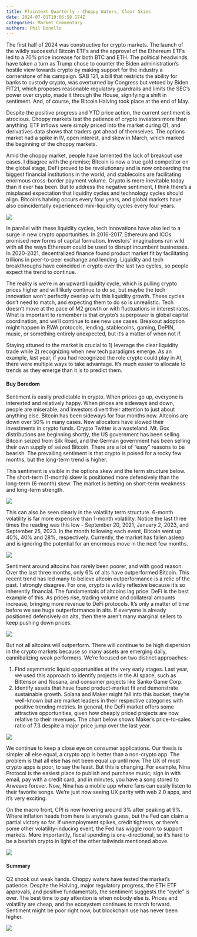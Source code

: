 ```yaml
---
title: Plaintext Quarterly - Choppy Waters, Clear Skies
date: 2024-07-01T19:06:58.174Z
categories: Market Commentary
authors: Phil Bonello
---
```

The first half of 2024 was constructive for crypto markets. The launch of the wildly successful Bitcoin ETFs and the approval of the Ethereum ETFs led to a 70% price increase for both BTC and ETH. The political headwinds have taken a turn as Trump chose to counter the Biden administration’s hostile view towards crypto by making support for the industry a cornerstone of his campaign. SAB 121, a bill that restricts the ability for banks to custody crypto, was overturned by Congress but vetoed by Biden. FIT21, which proposes reasonable regulatory guardrails and limits the SEC’s power over crypto, made it through the House, signifying a shift in sentiment. And, of course, the Bitcoin Halving took place at the end of May. 

Despite the positive progress and YTD price action, the current sentiment is atrocious. Choppy markets test the patience of crypto investors more than anything. ETF inflows were simply priced into the market during Q1, and derivatives data shows that traders got ahead of themselves. The options market had a spike in IV, open interest, and skew in March, which marked the beginning of the choppy markets. 

Amid the choppy market, people have lamented the lack of breakout use cases. I disagree with the premise; Bitcoin is now a true gold competitor on the global stage, DeFi proved to be revolutionary and is now onboarding the biggest financial institutions in the world, and stablecoins are facilitating enormous cross-border payment volume. Crypto is more inevitable today than it ever has been. But to address the negative sentiment, I think there’s a misplaced expectation that liquidity cycles and technology cycles should align. Bitcoin’s halving occurs every four years, and global markets have also coincidentally experienced mini-liquidity cycles every four years. 

![](https://lh7-us.googleusercontent.com/docsz/AD_4nXdS3OoRhe2M6I0T8oWIOvXW1XAyq3gyClpqMYL_xunv47jkr0L560g-24fDrLKRnkuwYa0qajTHtxl1rYCb8goVRhfIDyTLs3pyTXJUbkozLmw3DWOA41lU6gM0bcYXrrI-Zq1KoWkROQfe4gr-8okTdD2w?key=ZGkTN2OMO3khfvc1xkGLpQ)

In parallel with these liquidity cycles, tech innovations have also led to a surge in new crypto opportunities. In 2016-2017, Ethereum and ICOs promised new forms of capital formation. Investors’ imaginations ran wild with all the ways Ethereum could be used to disrupt incumbent businesses. In 2020-2021, decentralized finance found product market fit by facilitating trillions in peer-to-peer exchange and lending. Liquidity and tech breakthroughs have coincided in crypto over the last two cycles, so people expect the trend to continue.

The reality is we’re in an upward liquidity cycle, which is pulling crypto prices higher and will likely continue to do so, but maybe the tech innovation won’t perfectly overlap with this liquidity growth. These cycles don’t need to match, and expecting them to do so is unrealistic. Tech doesn’t move at the pace of M2 growth or with fluctuations in interest rates. What is important to remember is that crypto’s superpower is global capital coordination, and we’ll continue to see new use cases. Breakout adoption might happen in RWA protocols, lending, stablecoins, gaming, DePIN, music, or something entirely unexpected, but it’s a matter of when not if. 

Staying attuned to the market is crucial to 1) leverage the clear liquidity trade while 2) recognizing when new tech paradigms emerge. As an example, last year, if you had recognized the role crypto could play in AI, there were multiple ways to take advantage. It’s much easier to allocate to trends as they emerge than it is to predict them. 

#### B﻿uy Boredom

Sentiment is easily predictable in crypto. When prices go up, everyone is interested and relatively happy. When prices are sideways and down, people are miserable, and investors divert their attention to just about anything else. Bitcoin has been sideways for four months now. Altcoins are down over 50% in many cases. New allocators have slowed their investments in crypto funds. Crypto Twitter is a wasteland. Mt. Gox distributions are beginning shortly, the US government has been selling Bitcoin seized from Silk Road, and the German government has been selling their own supply of seized Bitcoin. There are a lot of “easy” reasons to be bearish. The prevailing sentiment is that crypto is poised for a rocky few months, but the long-term trend is higher. 

This sentiment is visible in the options skew and the term structure below. The short-term (1-month) skew is positioned more defensively than the long-term (6-month) skew. The market is betting on short-term weakness and long-term strength.

![](https://lh7-us.googleusercontent.com/docsz/AD_4nXcM-Jkt58XuOY57A8aQsBBCHj7OBAH01ZHeyY3feQk6sTwy0Hpq3LUIbfmuVVffXOPAa9tFDkPaGHf65BxAhya4fyP7q9OVru0RPRgt-o-iXN3U8kRCgcE5PmYdD6G1Tz7crp0zVdWDjOCSVqgkSVy7pjzf?key=ZGkTN2OMO3khfvc1xkGLpQ)

This can also be seen clearly in the volatility term structure. 6-month volatility is far more expensive than 1-month volatility. Notice the last three times the reading was this low - September 20, 2021, January 2, 2023, and September 25, 2023. In the month following each event, Bitcoin went up 40%, 40% and 28%, respectively. Currently, the market has fallen asleep and is ignoring the potential for an enormous move in the next few months. 

![](https://lh7-us.googleusercontent.com/docsz/AD_4nXdprnxPJPP4SPCCMWAj6dXD_c1YiCZJ_4P1jw5WTYxN1vIg7RmOk7LXk80VCNsLjoCQ9yE-ZFsNlC0mQb2NYysq1EHrJvJ20VmdJCERb7GHH9F12DvnJx9g7d5QPiFErdi9Xbscd0T8RTBlxkNRdsO5-WED?key=ZGkTN2OMO3khfvc1xkGLpQ)

Sentiment around altcoins has rarely been poorer, and with good reason. Over the last three months, only 6% of alts have outperformed Bitcoin. This recent trend has led many to believe altcoin outperformance is a relic of the past. I strongly disagree. For one, crypto is wildly reflexive because it’s so inherently financial. The fundamentals of altcoins lag price. DeFi is the best example of this. As prices rise, trading volume and collateral amounts increase, bringing more revenue to DeFi protocols. It’s only a matter of time before we see huge outperformance in alts. If everyone is already positioned defensively on alts, then there aren’t many marginal sellers to keep pushing down prices. 

![](https://lh7-us.googleusercontent.com/docsz/AD_4nXccAnO8-Ed3J8dhU-I5l-1x9OLbPJ4a1iis2iyMM4WpmHRg8Ej7VCMv9hsSljCO1yIIRA8WqK00cEbCUDKa0MO2kz5dXtNwZZtcIURMRL-Qu6oR6QlWuj5y-8ctOVQl3zfgQIoqfBPdGK5Vxbmpl7WiT58A?key=ZGkTN2OMO3khfvc1xkGLpQ)

But not all altcoins will outperform. There will continue to be high dispersion in the crypto markets because so many assets are emerging daily, cannibalizing weak performers. We’re focused on two distinct approaches:

1. Find asymmetric liquid opportunities at the very early stages. Last year, we used this approach to identify projects in the AI space, such as Bittensor and Nosana, and consumer projects like Sanko Game Corp. 
2. Identify assets that have found product-market fit and demonstrate sustainable growth. Solana and Maker might fall into this bucket; they’re well-known but are market leaders in their respective categories with positive trending metrics. In general, the DeFi market offers some attractive opportunities, given how cheaply priced projects are now relative to their revenues. The chart below shows Maker’s price-to-sales ratio of 7.3 despite a major price jump over the last year.

![](https://lh7-us.googleusercontent.com/docsz/AD_4nXdLz6pjDFDl0RB4zStOg7-b9B58v3kJO5g_zygxyUhZjUfgaIWZObikRxji1Zt9VcQtp3YGgQtmBCjTlwuuJlG7Y42YGYfeQjkgTqoneQy-eynAOQS1vXNijsnM36SHESZa5q-8x_ukZkTVMF4JxVzvMPgD?key=ZGkTN2OMO3khfvc1xkGLpQ)

We continue to keep a close eye on consumer applications. Our thesis is simple: all else equal, a crypto app is better than a non-crypto app. The problem is that all else has not been equal up until now. The UX of most crypto apps is poor, to say the least. But this is changing. For example, Nina Protocol is the easiest place to publish and purchase music; sign in with email, pay with a credit card, and in minutes, you have a song stored to Arweave forever. Now, Nina has a mobile app where fans can easily listen to their favorite songs. We’re just now seeing UX parity with web 2.0 apps, and it’s very exciting. 

On the macro front, CPI is now hovering around 3% after peaking at 9%. Where inflation heads from here is anyone’s guess, but the Fed can claim a partial victory so far. If unemployment spikes, credit tightens, or there’s some other volatility-inducing event, the Fed has wiggle room to support markets. More importantly, fiscal spending is one-directional, so it’s hard to be a bearish crypto in light of the other tailwinds mentioned above. 

![](https://lh7-us.googleusercontent.com/docsz/AD_4nXeCyWbaUtZuSd_37nP-h-Qcl587fMtaLpqYIhHl_naRL3Mpn5Tv-svu95om2a7ZcS755KXLeCuHL5Y5FkXrrYFvDMW0No7PliclmD7TS-3HlirKXZQYsyVNSnyXwclWl7r5HI30CG2IIsSpw4YMRM-1E8o?key=ZGkTN2OMO3khfvc1xkGLpQ)

#### Summary

Q2 shook out weak hands. Choppy waters have tested the market’s patience. Despite the Halving, major regulatory progress, the ETH ETF approvals, and positive fundamentals, the sentiment suggests the “cycle” is over. The best time to pay attention is when nobody else is. Prices and volatility are cheap, and the ecosystem continues to march forward. Sentiment might be poor right now, but blockchain use has never been higher. 

![](https://lh7-us.googleusercontent.com/docsz/AD_4nXelBo97FIB6QNmVpZyvs_Z7LQX24gU1qTg2tIAsmQynFjdy-tGMplWnVC5j3DQfou8TJuoNiJliOfmF8WxWPW7rSad6Y65sGcwjpNpuHA8sIcnv14ktPF3OX_iZU1WRg0OyDsonVBpMdPneD6mknLKS72bI?key=ZGkTN2OMO3khfvc1xkGLpQ)